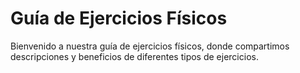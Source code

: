 # Guía de Ejercicios Físicos

Bienvenido a nuestra guía de ejercicios físicos, donde compartimos descripciones y beneficios de diferentes tipos de ejercicios.
